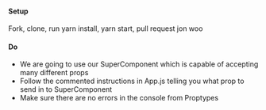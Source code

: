 #### Setup
Fork, clone, run yarn install, yarn start, pull request
jon woo
#### Do
 *  We are going to use our SuperComponent which is capable of accepting many different props 
 *  Follow the commented instructions in App.js telling you what prop to send in to SuperComponent
 *  Make sure there are no errors in the console from Proptypes
